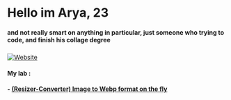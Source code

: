 # Hello im Arya, 23
#### and not really smart on anything in particular, just someone who trying to code, and finish his collage degree 
##### 
[![Website](https://img.shields.io/badge/LinkedIn-0077B5?style=for-the-badge&logo=linkedin&logoColor=white)](https://www.linkedin.com/in/arya-rangga-kusuma)

#### My lab :
#### - [(Resizer-Converter) Image to Webp format on the fly](https://the-great-ark1109-site.netlify.app/ "Heading link")
